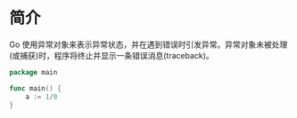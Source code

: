 # 简介

Go 使用异常对象来表示异常状态，并在遇到错误时引发异常。异常对象未被处理(或捕获)时，程序将终止并显示一条错误消息(traceback)。

<div class="run"></div>

```go
package main

func main() {
    a := 1/0
}
```
